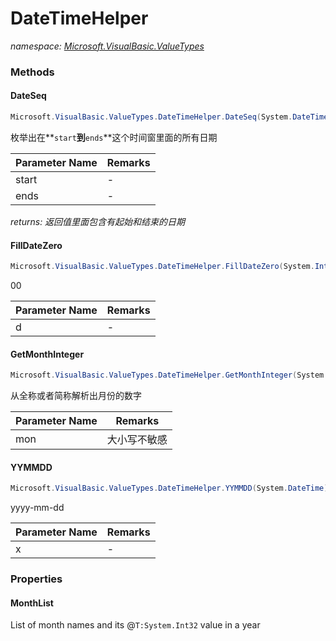 ﻿# DateTimeHelper
_namespace: [Microsoft.VisualBasic.ValueTypes](./index.md)_





### Methods

#### DateSeq
```csharp
Microsoft.VisualBasic.ValueTypes.DateTimeHelper.DateSeq(System.DateTime,System.DateTime)
```
枚举出在**`start`**到**`ends`**这个时间窗里面的所有日期

|Parameter Name|Remarks|
|--------------|-------|
|start|-|
|ends|-|


_returns: 返回值里面包含有起始和结束的日期_

#### FillDateZero
```csharp
Microsoft.VisualBasic.ValueTypes.DateTimeHelper.FillDateZero(System.Int32)
```
00

|Parameter Name|Remarks|
|--------------|-------|
|d|-|


#### GetMonthInteger
```csharp
Microsoft.VisualBasic.ValueTypes.DateTimeHelper.GetMonthInteger(System.String)
```
从全称或者简称解析出月份的数字

|Parameter Name|Remarks|
|--------------|-------|
|mon|大小写不敏感|


#### YYMMDD
```csharp
Microsoft.VisualBasic.ValueTypes.DateTimeHelper.YYMMDD(System.DateTime)
```
yyyy-mm-dd

|Parameter Name|Remarks|
|--------------|-------|
|x|-|



### Properties

#### MonthList
List of month names and its @``T:System.Int32`` value in a year
